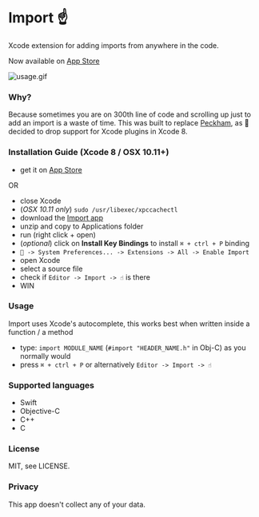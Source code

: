 # Import ☝️
Xcode extension for adding imports from anywhere in the code. 

Now available on [App Store](https://itunes.apple.com/ie/app/import/id1167060791?mt=12)

![usage.gif](/Resources/usage.gif)

### Why? 
Because sometimes you are on 300th line of code and scrolling up just to add an import is a waste of time. 
This was built to replace [Peckham](https://github.com/markohlebar/Peckham), as  decided to drop support for Xcode plugins in Xcode 8. 

### Installation Guide (Xcode 8 / OSX 10.11+)

- get it on [App Store](https://itunes.apple.com/ie/app/import/id1167060791?mt=12)

OR

- close Xcode
- (*OSX 10.11 only*) `sudo /usr/libexec/xpccachectl`
- download the [Import app](https://github.com/markohlebar/Import/releases/download/1.0.7/Import.zip)
- unzip and copy to Applications folder
- run (right click + open)
- (*optional*) click on **Install Key Bindings** to install `⌘ + ctrl + P` binding
- ` -> System Preferences... -> Extensions -> All -> Enable Import`
- open Xcode
- select a source file
- check if `Editor -> Import -> ☝️` is there 
- WIN

### Usage

Import uses Xcode's autocomplete, this works best when written inside a function / a method

- type: `import MODULE_NAME` (`#import "HEADER_NAME.h"` in Obj-C) as you normally would
- press `⌘ + ctrl + P` or alternatively `Editor -> Import -> ☝️`

### Supported languages
- Swift
- Objective-C
- C++
- C

### License

MIT, see LICENSE.

### Privacy 

This app doesn't collect any of your data.
